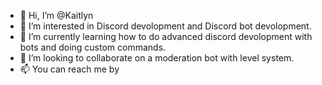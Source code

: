 - 👋 Hi, I’m @Kaitlyn
- 👀 I’m interested in Discord devolopment and Discord bot devolopment.
- 🌱 I’m currently learning how to do advanced discord devolopment with bots and doing custom commands.
- 💞️ I’m looking to collaborate on a moderation bot with level system.
- 📫 You can reach me by 

<!---
Kaitlyn is a ✨ special ✨ repository because its `README.md` (this file) appears on your GitHub profile.
You can click the Preview link to take a look at your changes.
--->
